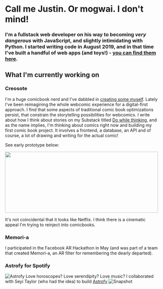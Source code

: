 # Call me Justin. Or mogwai. I don't mind!

### I'm a fullstack web developer on his way to becoming *very dangerous* with JavaScript, and slightly intimidating with Python. I started writing code in August 2019, and in that time I've built a handful of web apps (and toys!) - [you can find them here](https://justinirabor.com/projects).

## What I'm currently working on

### Creosote
I'm a huge comicbook nerd and I've dabbled in [creating some myself](https://obaranda.com). Lately I've been reimagining the whole webcomic experience for a digital-first approach. I find that some aspects of traditional comic book optimizations persist, that constrain the storytelling possibilities for webcomics. I write about how I think about stories on my Substack titled [Do while thinking](https://dowhile.substack.com), and as the name implies, I'm thinking about comics right now and building my first comic book project. It involves a frontend, a database, an API and of course, a lot of drawing and writing for the actual comic!

See early prototype below:

<img src="https://res.cloudinary.com/studio-mogwai/image/upload/v1597877001/creosote.gif" width="100%" height="200" />

It's not coincidental that it looks like Netflix. I think there is a cinematic appeal I'm trying to reinject into comicbooks.

### Memori-a
I participated in the Facebook AR Hackathon in May (and was part of a team that created Memori-a, an AR filter for remembering the dearly departed). 

### Astrofy for Spotify
![Astrofy](https://res.cloudinary.com/studio-mogwai/image/upload/v1597877684/astrofy.gif)
Love horoscopes? Love serendipity? Love music? I collaborated with Seyi Taylor (who had the idea) to build [Astrofy](https://astrofy.live)
![Snapshot](https://res.cloudinary.com/studio-mogwai/image/upload/v1597877724/Screenshot_2020-08-19_at_23.55.17.png)



<!--
**vunderkind/vunderkind** is a ✨ _special_ ✨ repository because its `README.md` (this file) appears on your GitHub profile.

Here are some ideas to get you started:

- 🔭 I’m currently working on ...
- 🌱 I’m currently learning ...
- 👯 I’m looking to collaborate on ...
- 🤔 I’m looking for help with ...
- 💬 Ask me about ...
- 📫 How to reach me: ...
- 😄 Pronouns: ...
- ⚡ Fun fact: ...
-->
